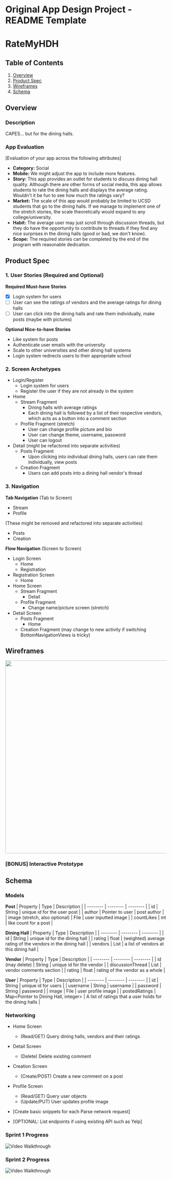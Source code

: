 Original App Design Project - README Template
===

# RateMyHDH

## Table of Contents
1. [Overview](#Overview)
1. [Product Spec](#Product-Spec)
1. [Wireframes](#Wireframes)
2. [Schema](#Schema)

## Overview
### Description
CAPES... but for the dining halls.

### App Evaluation
[Evaluation of your app across the following attributes]
- **Category:** Social
- **Mobile:** We might adjust the app to include more features.
- **Story:** This app provides an outlet for students to discuss dining hall quality. Although there are other forms of social media, this app allows students to rate the dining halls and displays the average rating. Wouldn't it be fun to see how much the ratings vary?
- **Market:** The scale of this app would probably be limited to UCSD students that go to the dining halls. If we manage to implement one of the stretch stories, the scale theoretically would expand to any college/university.
- **Habit:** The average user may just scroll through discussion threads, but they do have the opportunity to contribute to threads if they find any nice surprises in the dining halls (good or bad, we don't know).
- **Scope:** The required stories can be completed by the end of the program with reasonable dedication.

## Product Spec

### 1. User Stories (Required and Optional)

**Required Must-have Stories**

- [X] Login system for users
- [ ] User can see the ratings of vendors and the average ratings for dining halls
- [ ] User can click into the dining halls and rate them individually, make posts (maybe with pictures)

**Optional Nice-to-have Stories**

* Like system for posts
* Authenticate user emails with the university
* Scale to other universities and other dining hall systems
* Login system redirects users to their appropriate school

### 2. Screen Archetypes

* Login/Register
   * Login system for users
   * Register the user if they are not already in the system
* Home
    * Stream Fragment
       * Dining halls with average ratings
       * Each dining hall is followed by a list of their respective vendors, which acts as a button into a comment section
    * Profile Fragment (stretch)
        * User can change profile picture and bio
        * User can change theme, username, password
        * User can logout
* Detail (might be refactored into separate activities)
    * Posts Fragment
        * Upon clicking into individual dining halls, users can rate them individually, view posts
    * Creation Fragment
        * Users can add posts into a dining hall vendor's thread

### 3. Navigation

**Tab Navigation** (Tab to Screen)

* Stream
* Profile

(These might be removed and refactored into separate activities)
* Posts
* Creation

**Flow Navigation** (Screen to Screen)

* Login Screen
    * Home
    * Registration
* Registration Screen
    * Home
* Home Screen
    * Stream Fragment
        * Detail
    * Profile Fragment
        * Change name/picture screen (stretch)
* Detail Screen
    * Posts Fragment
        * Home
    * Creation Fragment (may change to new activity if switching BottomNavigationViews is tricky)

## Wireframes
<img src="unknown.png" width=600>

### [BONUS] Interactive Prototype

## Schema
### Models

**Post**
| Property | Type  | Description |
| -------- | -------- | -------- |
| id       | String   | unique id for the user post |
| author   | Pointer to user | post author |
| image (stretch, also optional) | File | user inputted image |
| countLikes | int    | like count for a post |

**Dining Hall**
| Property | Type  | Description |
| -------- | -------- | -------- |
| id | String | unique id for the dining hall |
| rating   | float  | (weighted) average rating of the vendors in the dining hall |
| vendors  | List<Pointer to Vendor> | a list of vendors at this dining hall |

**Vendor**
| Property | Type  | Description |
| -------- | -------- | -------- |
| id (may delete) | String | unique id for the vendor |
| discussionThread | List<Post> | vendor comments section |
| rating   | float  | rating of the vendor as a whole |

**User**
| Property | Type  | Description |
| -------- | -------- | -------- |
| id | String | unique id for users |
| username | String | username |
| password | String | password |
| image | File | user profile image |
| postedRatings | Map<Pointer to Dining Hall, integer> | A list of ratings that a user holds for the dining halls |

### Networking
- Home Screen
    - (Read/GET) Query dining halls, vendors and their ratings
- Detail Screen
    - (Delete) Delete existing comment
- Creation Screen
    - (Create/POST) Create a new comment on a post
- Profile Screen
    - (Read/GET) Query user objects
    - (Update/PUT) User updates profile image

- [Create basic snippets for each Parse network request]
- [OPTIONAL: List endpoints if using existing API such as Yelp]

### Sprint 1 Progress
<img src='Sprint1Walkthrough.gif' title='Sprint1 Walkthrough' width='' alt='Video Walkthrough' />

### Sprint 2 Progress
<img src='sprint2.gif' title='Sprint 2 Walkthrough' width='' alt='Video Walkthrough' />

